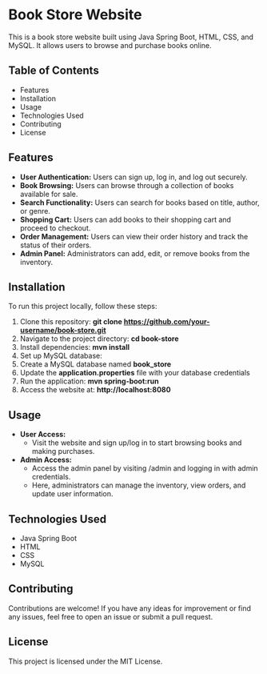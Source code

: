 # Book Store Website
This is a book store website built using Java Spring Boot, HTML, CSS, and MySQL. It allows users to browse and purchase books online.

## Table of Contents
- Features
- Installation
- Usage
- Technologies Used
- Contributing
- License

## Features
- **User Authentication:** Users can sign up, log in, and log out securely.
- **Book Browsing:** Users can browse through a collection of books available for sale.
- **Search Functionality:** Users can search for books based on title, author, or genre.
- **Shopping Cart:** Users can add books to their shopping cart and proceed to checkout.
- **Order Management:** Users can view their order history and track the status of their orders.
- **Admin Panel:** Administrators can add, edit, or remove books from the inventory.

## Installation
To run this project locally, follow these steps:

1. Clone this repository: **git clone https://github.com/your-username/book-store.git**
2. Navigate to the project directory: **cd book-store**
3. Install dependencies: **mvn install**
4. Set up MySQL database:
5. Create a MySQL database named **book_store**
6. Update the **application.properties** file with your database credentials
7. Run the application: **mvn spring-boot:run**
8. Access the website at: **http://localhost:8080**

## Usage
- **User Access:**
  - Visit the website and sign up/log in to start browsing books and making purchases.
- **Admin Access:**
  - Access the admin panel by visiting /admin and logging in with admin credentials.
  - Here, administrators can manage the inventory, view orders, and update user information.

## Technologies Used
- Java Spring Boot
- HTML
- CSS
- MySQL

## Contributing
Contributions are welcome! If you have any ideas for improvement or find any issues, feel free to open an issue or submit a pull request.

## License
This project is licensed under the MIT License.
